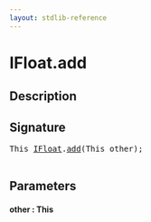 ```yaml
---
layout: stdlib-reference
---
```


# IFloat\.add

## Description





## Signature 

<pre>
<span class="code_keyword">This</span> <a href="/stdlib-reference/interfaces/IFloat/index" class="code_type">IFloat</a>.<a href="/stdlib-reference/interfaces/IFloat/add">add</a>(<span class="code_keyword">This</span> <span class='code_param'>other</span>);

</pre>

## Parameters

#### other  : This

